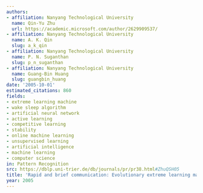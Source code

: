 ```yaml
---
authors:
- affiliation: Nanyang Technological University
  name: Qin-Yu Zhu
  url: https://academic.microsoft.com/author/2629909537/
- affiliation: Nanyang Technological University
  name: A. K. Qin
  slug: a_k_qin
- affiliation: Nanyang Technological University
  name: P. N. Suganthan
  slug: p_n_suganthan
- affiliation: Nanyang Technological University
  name: Guang-Bin Huang
  slug: guangbin_huang
date: '2005-10-01'
estimated_citations: 860
fields:
- extreme learning machine
- wake sleep algorithm
- artificial neural network
- active learning
- competitive learning
- stability
- online machine learning
- unsupervised learning
- artificial intelligence
- machine learning
- computer science
in: Pattern Recognition
src: https://dblp.uni-trier.de/db/journals/pr/pr38.html#ZhuQSH05
title: 'Rapid and brief communication: Evolutionary extreme learning machine'
year: 2005
---
```

